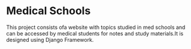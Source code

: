 # Medical Schools
 This project consists ofa website with  topics studied in med schools and can be accessed by medical students for notes and study materials.It is designed using Django Framework.
